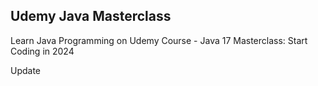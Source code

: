
## Udemy Java Masterclass
Learn Java Programming on Udemy Course - Java 17 Masterclass: Start Coding in 2024

Update
